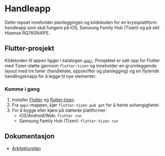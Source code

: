 # Handleapp

Dette repoet inneholder planleggingen og kildekoden for en kryssplattform
handleapp som skal fungere på iOS, Samsung Family Hub (Tizen) og på sikt
Hisense RQ760N4IFE.

## Flutter-prosjekt
Kildekoden til appen ligger i katalogen [`app/`](app/). Prosjektet er satt opp
for Flutter med Tizen-støtte gjennom `flutter-tizen` og inneholder en grunnleggende
layout med tre faner (handleliste, oppskrifter og planlegging) og en
flytende handlingsknapp for å legge til nye elementer.

### Komme i gang
1. Installer [Flutter](https://docs.flutter.dev/get-started/install) og
   [flutter-tizen](https://github.com/flutter-tizen/flutter-tizen#installation).
2. Fra `app/`-mappen, kjør `flutter-tizen pub get` for å hente avhengigheter.
3. For å bygge eller kjøre på støttede plattformer:
   - iOS/Android/Web: `flutter run`
   - Samsung Family Hub (Tizen): `flutter-tizen run`

## Dokumentasjon
- [Arkitekturplan](docs/architecture-plan.md)
